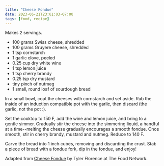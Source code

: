 ```yaml
---
title: "Cheese Fondue"
date: 2023-06-21T23:01:03-07:00
tags: [food, recipe]
---
```


Makes 2 servings.

* 100 grams Swiss cheese, shredded
* 100 grams Gruyere cheese, shredded
* 1 tsp cornstarch
* 1 garlic clove, peeled
* 0.25 cup dry white wine
* 1 tsp lemon juice
* 1 tsp cherry brandy
* 0.25 tsp dry mustard
* tiny pinch of nutmeg
* 1 small, round loaf of sourdough bread

In a small bowl, coat the cheeses with cornstarch and set aside. Rub the inside of an induction compatible pot with the garlic, then discard (the garlic, not the pot :).

Set the cooktop to 150 F, add the wine and lemon juice, and bring to a gentle simmer. Gradually stir the cheese into the simmering liquid, a handful at a time--melting the cheese gradually encourages a smooth fondue. Once smooth, stir in cherry brandy, mustard and nutmeg. Reduce to 140 F.

Carve the bread into 1 inch cubes, removing and discarding the crust. Stab a piece of bread with a fondue fork, dip in the fondue, and enjoy!

Adapted from [Cheese Fondue][1] by Tyler Florence at The Food Network.

[1]: https://www.foodnetwork.com/recipes/tyler-florence/cheese-fondue-recipe-1906678